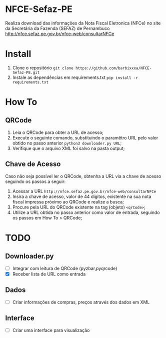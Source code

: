 # NFCE-Sefaz-PE
Realiza download das informações da Nota Fiscal Eletronica (NFCe) no site da Secretária da Fazenda (SEFAZ) de Pernambuco http://nfce.sefaz.pe.gov.br/nfce-web/consultarNFCe

# Install
1. Clone o repositório `git clone https://github.com/barbixxxa/NFCE-Sefaz-PE.git`
2. Instale as dependências em requirements.txt `pip install -r requirements.txt`

# How To
## QRCode
1. Leia o QRCode para obter a URL de acesso;
2. Execute o seguinte comando, substituindo o paramêtro URL pelo valor obtido no passo anterior `python3 downloader.py URL`;
3. Verifique que o arquivo XML foi salvo na pasta output;

## Chave de Acesso
Caso não seja possível ler o QRCode, obtenha a URL via a chave de acesso seguindo os passos a seguir:
1. Acessar a URL `http://nfce.sefaz.pe.gov.br/nfce-web/consultarNFCe`
2. Insira a chave de acesso, valor de 44 digitos, existente na sua nota fiscal impressa próximo ao QRCode e realize a busca;
3. Procure pela URL do QRCode existente na tag (objeto) `<qrCode>`;
4. Utilize a URL obtida no passo anterior como valor de entrada, seguindo os passos em How To > QRCode;

# TODO
## Downloader.py
- [ ] Integrar com leitura de QRCode (pyzbar,pyqrcode)
- [x] Receber lista de URL como entrada

## Dados
- [ ] Criar informações de compras, preços através dos dados em XML

## Interface
- [ ] Criar uma interface para visualização
